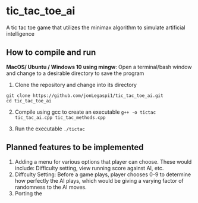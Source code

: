 # tic_tac_toe_ai
A tic tac toe game that utilizes the minimax algorithm to simulate artificial intelligence

## How to compile and run

**MacOS/ Ubuntu / Windows 10 using mingw**: 
Open a terminal/bash window and change to a desirable directory to save the program

1. Clone the repository and change into its directory
```
git clone https://github.com/jonLegaspi1/tic_tac_toe_ai.git
cd tic_tac_toe_ai
```


2. Compile using gcc to create an executable
`g++ -o tictac tic_tac_ai.cpp tic_tac_methods.cpp`

3. Run the executable
`./tictac`

## Planned features to be implemented
1. Adding a menu for various options that player can choose. These would include: Difficulty setting, view running score against AI, etc.
2. Diffculty Setting: Before a game plays, player chooses 0-9 to determine how perfectly the AI plays, which would be giving a varying factor of randomness to the AI moves.
3. Porting the 
